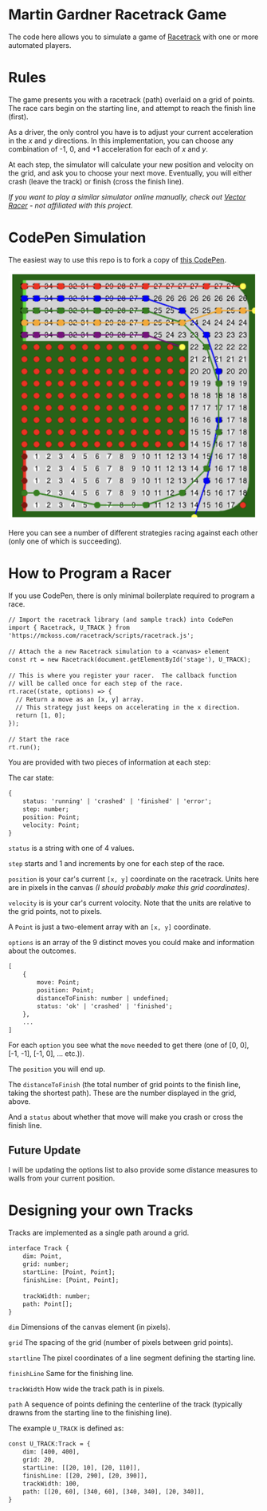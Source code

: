 # Martin Gardner Racetrack Game

The code here allows you to simulate a game of
[Racetrack](https://en.wikipedia.org/wiki/Racetrack_(game)) with one or more
automated players.

# Rules

The game presents you with a racetrack (path) overlaid on a grid of points. The
race cars begin on the starting line, and attempt to reach the finish line
(first).

As a driver, the only control you have is to adjust your current acceleration in
the *x* and *y* directions.  In this implementation, you can choose any
combination of -1, 0, and +1 acceleration for each of *x* and *y*.

At each step, the simulator will calculate your new position and
velocity on the grid, and ask you to choose your next move.  Eventually, you
will either crash (leave the track) or finish (cross the finish line).

*If you want to play a similar simulator online manually, check out [Vector
Racer](http://www.harmmade.com/vectorracer/) - not affiliated with this
project.*

# CodePen Simulation

The easiest way to use this repo is to fork a copy of [this
CodePen](https://codepen.io/mckoss/pen/RwYVmGO).

![Sample Track](docs/sample-track.png)

Here you can see a number of different strategies racing against each other
(only one of which is succeeding).

# How to Program a Racer

If you use CodePen, there is only minimal boilerplate required to program a race.

```
// Import the racetrack library (and sample track) into CodePen
import { Racetrack, U_TRACK } from 'https://mckoss.com/racetrack/scripts/racetrack.js';

// Attach the a new Racetrack simulation to a <canvas> element
const rt = new Racetrack(document.getElementById('stage'), U_TRACK);

// This is where you register your racer.  The callback function
// will be called once for each step of the race.
rt.race((state, options) => {
  // Return a move as an [x, y] array.
  // This strategy just keeps on accelerating in the x direction.
  return [1, 0];
});

// Start the race
rt.run();
```

You are provided with two pieces of information at each step:

The car state:

```
{
    status: 'running' | 'crashed' | 'finished' | 'error';
    step: number;
    position: Point;
    velocity: Point;
}
```

```status``` is a string with one of 4 values.

```step``` starts and 1 and increments by one for each step of the race.

```position``` is your car's current ```[x, y]``` coordinate on the racetrack.
Units here are in pixels in the canvas *(I should probably make this grid
coordinates)*.

```velocity``` is is your car's current volocity.  Note that the units are
relative to the grid points, not to pixels.

A ```Point``` is just a two-element array with an ```[x, y]``` coordinate.

```options``` is an array of the 9 distinct moves you could make and information
about the outcomes.

```
[
    {
        move: Point;
        position: Point;
        distanceToFinish: number | undefined;
        status: 'ok' | 'crashed' | 'finished';
    },
    ...
]
```

For each ```option``` you see what the ```move``` needed to get there (one of
[0, 0], [-1, -1], [-1, 0], ... etc.)).

The ```position``` you will end up.

The ```distanceToFinish``` (the total number of grid points to the finish line,
taking the shortest path).  These are the number displayed in the grid, above.

And a ```status``` about whether that move will make you crash or cross the
finish line.

## Future Update

I will be updating the options list to also provide some distance measures to
walls from your current position.

# Designing your own Tracks

Tracks are implemented as a single path around a grid.

```
interface Track {
    dim: Point,
    grid: number;
    startLine: [Point, Point];
    finishLine: [Point, Point];

    trackWidth: number;
    path: Point[];
}
```

```dim``` Dimensions of the canvas element (in pixels).

```grid``` The spacing of the grid (number of pixels between grid points).

```startline``` The pixel coordinates of a line segment defining the starting
line.

```finishLine``` Same for the finishing line.

```trackWidth``` How wide the track path is in pixels.

```path``` A sequence of points defining the centerline of the track (typically
drawns from the starting line to the finishing line).

The example ```U_TRACK``` is defined as:

```
const U_TRACK:Track = {
    dim: [400, 400],
    grid: 20,
    startLine: [[20, 10], [20, 110]],
    finishLine: [[20, 290], [20, 390]],
    trackWidth: 100,
    path: [[20, 60], [340, 60], [340, 340], [20, 340]],
}
```


